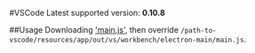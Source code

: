 #VSCode
Latest supported version: **0.10.8**

##Usage
Downloading ['main.js'](https://raw.githubusercontent.com/wspl/mactype-hack/master/vscode/main.js), then override `/path-to-vscode/resources/app/out/vs/workbench/electron-main/main.js`.

